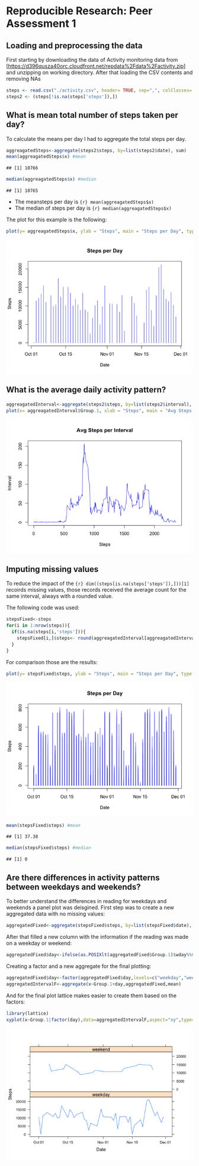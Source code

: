 # Reproducible Research: Peer Assessment 1


## Loading and preprocessing the data
First starting by downloading the data of Activity monitoring data from [https://d396qusza40orc.cloudfront.net/repdata%2Fdata%2Factivity.zip] and unzipping on working directory. After that loading the CSV contents and removing NAs

```r
steps <- read.csv("./activity.csv", header= TRUE, sep=",", colClasses= c("numeric", "Date", "numeric"))
steps2 <- (steps[!is.na(steps['steps']),]) 
```

## What is mean total number of steps taken per day?

To calculate the means per day I had to aggregate the total steps per day.


```r
aggreagatedSteps<-aggregate(steps2$steps, by=list(steps2$date), sum) 
mean(aggreagatedSteps$x) #mean
```

```
## [1] 10766
```

```r
median(aggreagatedSteps$x) #median
```

```
## [1] 10765
```

- The meansteps per day is ```{r} mean(aggreagatedSteps$x)```
- The median of steps per day is ```{r} median(aggreagatedSteps$x)```

The plot for this example is the following:



```r
plot(y= aggreagatedSteps$x, ylab = "Steps", main = "Steps per Day", type = "h", x= aggreagatedSteps$Group.1, xlab= "Date", col="BLUE") 
```

![plot of chunk unnamed-chunk-3](./PA1_template_files/figure-html/unnamed-chunk-3.png) 

## What is the average daily activity pattern?


```r
aggreagatedInterval<-aggregate(steps2$steps, by=list(steps2$interval), mean)
plot(x= aggreagatedInterval$Group.1, xlab = "Steps", main = "Avg Steps per Interval", type = "l", y= aggreagatedInterval$x, ylab= "Interval", col="BLUE")
```

![plot of chunk unnamed-chunk-4](./PA1_template_files/figure-html/unnamed-chunk-4.png) 

## Imputing missing values

To reduce the impact of the ```{r} dim((steps[is.na(steps['steps']),]))[1] ``` recoirds missing values, those records received the average count for the same interval, always with a rounded value.

The following code was used:


```r
stepsFixed<-steps
for(i in 1:nrow(steps)){
  if(is.na(steps[i,'steps'])){
    stepsFixed[i,]$steps<- round(aggreagatedInterval[aggreagatedInterval$Group.1==steps[i,'interval'],'x'])
  }
}
```

For comparison those are the results:


```r
plot(y= stepsFixed$steps, ylab = "Steps", main = "Steps per Day", type = "h", x= stepsFixed$date, xlab= "Date", col="BLUE") #imprimindo histogram
```

![plot of chunk unnamed-chunk-6](./PA1_template_files/figure-html/unnamed-chunk-6.png) 

```r
mean(stepsFixed$steps) #mean
```

```
## [1] 37.38
```

```r
median(stepsFixed$steps) #median
```

```
## [1] 0
```

## Are there differences in activity patterns between weekdays and weekends?

To better understand the differences in reading for weekdays and weekends a panel plot was deisgined.
First step was to create a new aggregated data with no missing values:


```r
aggregatedFixed<-aggregate(stepsFixed$steps, by=list(stepsFixed$date), sum) #total de passos por dia
```
After that filled a new column with the information if the reading was made on a weekday or weekend:


```r
aggregatedFixed$day<-ifelse(as.POSIXlt(aggregatedFixed$Group.1)$wday%%6==0,"weekend","weekday")
```

Creating a factor and a new aggregate for the final plotting:

```r
aggregatedFixed$day<-factor(aggregatedFixed$day,levels=c("weekday","weekend"))
aggregatedIntervalF<-aggregate(x~Group.1+day,aggregatedFixed,mean)
```

And for the final plot lattice makes easier to create them based on the factors:

```r
library(lattice)
xyplot(x~Group.1|factor(day),data=aggregatedIntervalF,aspect="xy",type="l", xlab = 'Date', ylab='Steps')
```

![plot of chunk unnamed-chunk-10](./PA1_template_files/figure-html/unnamed-chunk-10.png) 
